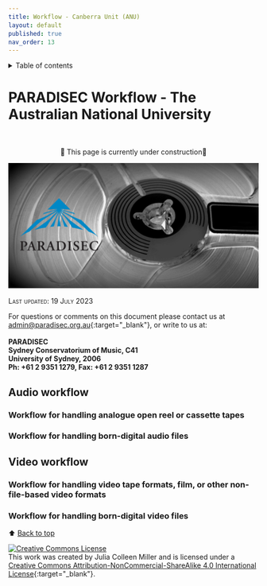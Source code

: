 ```yaml
---
title: Workflow - Canberra Unit (ANU)
layout: default
published: true
nav_order: 13
---
```


<details closed markdown="block">
  <summary>
    Table of contents
  </summary>
  {: .text-delta }
1. TOC
{:toc}
</details>

<style>
H5{color:White !important;}
</style>

<style>
H6{color:White !important;}
</style>

# PARADISEC Workflow - The Australian National University
<br>
<p align="center">
🚧 This page is currently under construction🚧
</p>


<p align="center">
  <img width="700" src="images/Reel-BW-gh-page.jpg" alt="PARADISEC-reel-to-reel">
  </p>

<span style="font-variant:small-caps;">Last updated: 19 July 2023</span>



For questions or comments on this document please contact us at [admin@paradisec.org.au](mailto:admin@paradisec.org.au){:target="_blank"}, or write to us at:<br><br>
**PARADISEC <br>
Sydney Conservatorium of Music, C41 <br>
University of Sydney, 2006 <br>
Ph: +61 2 9351 1279, Fax: +61 2 9351 1287**

## Audio workflow

### Workflow for handling analogue open reel or cassette tapes

### Workflow for handling born-digital audio files

## Video workflow

### Workflow for handling video tape formats, film, or other non-file-based video formats


### Workflow for handling born-digital video files


⬆️ [Back to top](#)

<a rel="license" href="http://creativecommons.org/licenses/by-nc-sa/4.0/"><img alt="Creative Commons License" style="border-width:0" src="https://i.creativecommons.org/l/by-nc-sa/4.0/88x31.png" /></a><br />This work was created by Julia Colleen Miller and is licensed under a <a rel="license" href="http://creativecommons.org/licenses/by-nc-sa/4.0/">Creative Commons Attribution-NonCommercial-ShareAlike 4.0 International License</a>{:target="_blank"}.
